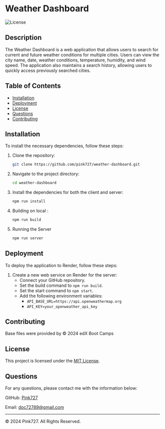 # Weather Dashboard

![License](https://img.shields.io/badge/license-MIT-blue.svg)

## Description

The Weather Dashboard is a web application that allows users to search for current and future weather conditions for multiple cities. Users can view the city name, date, weather conditions, temperature, humidity, and wind speed. The application also maintains a search history, allowing users to quickly access previously searched cities.

## Table of Contents
- [Installation](#installation)
- [Deployment](#deployment)
- [License](#license)
- [Questions](#questions)
- [Contributing](#contributing)

## Installation

To install the necessary dependencies, follow these steps:

1. Clone the repository:
    ```bash
    git clone https://github.com/pink727/weather-dashboard.git
    ```
2. Navigate to the project directory:
    ```bash
    cd weather-dashboard
    ```
3. Install the dependencies for both the client and server:
    ```bash
    npm run install
    ```
4. Building on local  :
    ```bash
    npm run build
    ```
5. Running the Server
    ```bash
    npm run server
    ```

## Deployment

To deploy the application to Render, follow these steps:

1. Create a new web service on Render for the server:
    - Connect your GitHub repository.
    - Set the build command to `npm run build`.
    - Set the start command to `npm start`.
    - Add the following environment variables:
        - `API_BASE_URL=https://api.openweathermap.org`
        - `API_KEY=your_openweather_api_key`

## Contributing

Base files were provided by © 2024 edX Boot Camps

## License
This project is licensed under the [MIT License](https://opensource.org/license/mit).

## Questions
For any questions, please contact me with the information below:

GitHub: [Pink727](https://github.com/Pink727)

Email: doc72789@gmail.com

____________________________________
© 2024 Pink727. All Rights Reserved.